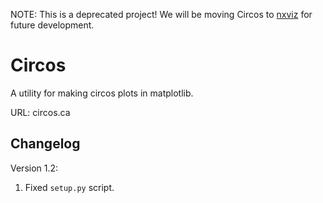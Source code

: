 NOTE: This is a deprecated project! We will be moving Circos to [nxviz](http://github.com/ericmjl/nxviz) for future development.

# Circos

A utility for making circos plots in matplotlib.

URL: circos.ca

## Changelog

Version 1.2:

1. Fixed `setup.py` script.
